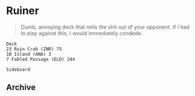 # Ruiner
> Dumb, annoying deck that mills the shit out of your opponent. If I had to play against this, I would immediately condede.

```
Deck
23 Ruin Crab (ZNR) 75
10 Island (ANA) 3
7 Fabled Passage (ELD) 244

Sideboard
```

## Archive